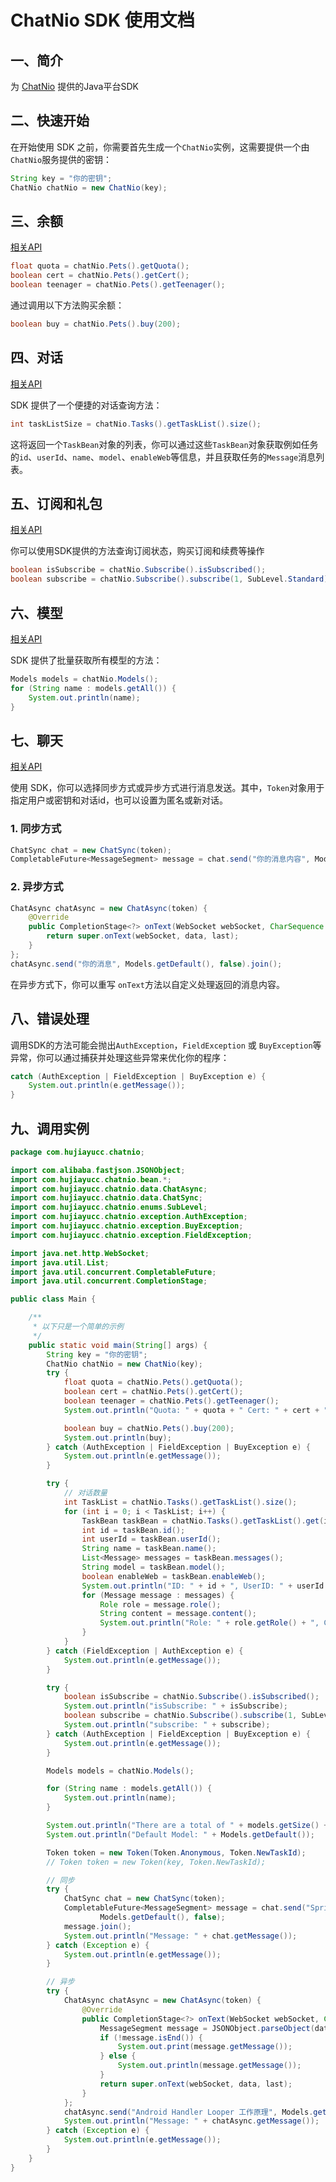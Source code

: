 # ChatNio SDK 使用文档

## 一、简介
为 [ChatNio](https://chatnio.net/) 提供的Java平台SDK

## 二、快速开始
在开始使用 SDK 之前，你需要首先生成一个`ChatNio`实例，这需要提供一个由`ChatNio`服务提供的密钥：

```java
String key = "你的密钥";
ChatNio chatNio = new ChatNio(key);
```

## 三、余额
[相关API](https://docs.chatnio.net/kai-fa-zhe-zi-yuan/api-reference/pets)

```java
float quota = chatNio.Pets().getQuota();
boolean cert = chatNio.Pets().getCert();
boolean teenager = chatNio.Pets().getTeenager();
```

通过调用以下方法购买余额：

```java
boolean buy = chatNio.Pets().buy(200);
```

## 四、对话
[相关API](https://docs.chatnio.net/kai-fa-zhe-zi-yuan/api-reference/dui-hua)

SDK 提供了一个便捷的对话查询方法：

```java
int taskListSize = chatNio.Tasks().getTaskList().size();
```

这将返回一个`TaskBean`对象的列表，你可以通过这些`TaskBean`对象获取例如任务的`id`、`userId`、`name`、`model`、`enableWeb`等信息，并且获取任务的`Message`消息列表。

## 五、订阅和礼包
[相关API](https://docs.chatnio.net/kai-fa-zhe-zi-yuan/api-reference/ding-yue-he-li-bao)

你可以使用SDK提供的方法查询订阅状态，购买订阅和续费等操作

```java
boolean isSubscribe = chatNio.Subscribe().isSubscribed();
boolean subscribe = chatNio.Subscribe().subscribe(1, SubLevel.Standard);
```

## 六、模型
[相关API](https://api.chatnio.net/v1/models)

SDK 提供了批量获取所有模型的方法：

```java
Models models = chatNio.Models();
for (String name : models.getAll()) {
    System.out.println(name);
}
```

## 七、聊天
[相关API](https://docs.chatnio.net/kai-fa-zhe-zi-yuan/api-reference/liao-tian)

使用 SDK，你可以选择同步方式或异步方式进行消息发送。其中，`Token`对象用于指定用户或密钥和对话id，也可以设置为匿名或新对话。

### 1. 同步方式

```java
ChatSync chat = new ChatSync(token);
CompletableFuture<MessageSegment> message = chat.send("你的消息内容", Models.getDefault(), false);
```
### 2. 异步方式

```java
ChatAsync chatAsync = new ChatAsync(token) {
    @Override
    public CompletionStage<?> onText(WebSocket webSocket, CharSequence data, boolean last) {
        return super.onText(webSocket, data, last);
    }
};
chatAsync.send("你的消息", Models.getDefault(), false).join();
```
在异步方式下，你可以重写 `onText`方法以自定义处理返回的消息内容。

## 八、错误处理
调用SDK的方法可能会抛出`AuthException`，`FieldException` 或 `BuyException`等异常，你可以通过捕获并处理这些异常来优化你的程序：

```java
catch (AuthException | FieldException | BuyException e) {
    System.out.println(e.getMessage());
}
```

## 九、调用实例
```java
package com.hujiayucc.chatnio;

import com.alibaba.fastjson.JSONObject;
import com.hujiayucc.chatnio.bean.*;
import com.hujiayucc.chatnio.data.ChatAsync;
import com.hujiayucc.chatnio.data.ChatSync;
import com.hujiayucc.chatnio.enums.SubLevel;
import com.hujiayucc.chatnio.exception.AuthException;
import com.hujiayucc.chatnio.exception.BuyException;
import com.hujiayucc.chatnio.exception.FieldException;

import java.net.http.WebSocket;
import java.util.List;
import java.util.concurrent.CompletableFuture;
import java.util.concurrent.CompletionStage;

public class Main {

    /**
     * 以下只是一个简单的示例
     */
    public static void main(String[] args) {
        String key = "你的密钥";
        ChatNio chatNio = new ChatNio(key);
        try {
            float quota = chatNio.Pets().getQuota();
            boolean cert = chatNio.Pets().getCert();
            boolean teenager = chatNio.Pets().getTeenager();
            System.out.println("Quota: " + quota + " Cert: " + cert + " Teenager: " + teenager);

            boolean buy = chatNio.Pets().buy(200);
            System.out.println(buy);
        } catch (AuthException | FieldException | BuyException e) {
            System.out.println(e.getMessage());
        }

        try {
            // 对话数量
            int TaskList = chatNio.Tasks().getTaskList().size();
            for (int i = 0; i < TaskList; i++) {
                TaskBean taskBean = chatNio.Tasks().getTaskList().get(i);
                int id = taskBean.id();
                int userId = taskBean.userId();
                String name = taskBean.name();
                List<Message> messages = taskBean.messages();
                String model = taskBean.model();
                boolean enableWeb = taskBean.enableWeb();
                System.out.println("ID: " + id + ", UserID: " + userId + ", Name: " + name + ", Model, " + model + ", EnableWeb: " + enableWeb);
                for (Message message : messages) {
                    Role role = message.role();
                    String content = message.content();
                    System.out.println("Role: " + role.getRole() + ", Content: " + content);
                }
            }
        } catch (FieldException | AuthException e) {
            System.out.println(e.getMessage());
        }

        try {
            boolean isSubscribe = chatNio.Subscribe().isSubscribed();
            System.out.println("isSubscribe: " + isSubscribe);
            boolean subscribe = chatNio.Subscribe().subscribe(1, SubLevel.Standard);
            System.out.println("subscribe: " + subscribe);
        } catch (AuthException | FieldException | BuyException e) {
            System.out.println(e.getMessage());
        }

        Models models = chatNio.Models();

        for (String name : models.getAll()) {
            System.out.println(name);
        }

        System.out.println("There are a total of " + models.getSize() + " Models");
        System.out.println("Default Model: " + Models.getDefault());

        Token token = new Token(Token.Anonymous, Token.NewTaskId);
        // Token token = new Token(key, Token.NewTaskId);

        // 同步
        try {
            ChatSync chat = new ChatSync(token);
            CompletableFuture<MessageSegment> message = chat.send("SpringBoot如何使用切片，请给出相关文档以及注释",
                    Models.getDefault(), false);
            message.join();
            System.out.println("Message: " + chat.getMessage());
        } catch (Exception e) {
            System.out.println(e.getMessage());
        }

        // 异步
        try {
            ChatAsync chatAsync = new ChatAsync(token) {
                @Override
                public CompletionStage<?> onText(WebSocket webSocket, CharSequence data, boolean last) {
                    MessageSegment message = JSONObject.parseObject(data.toString(), MessageSegment.class);
                    if (!message.isEnd()) {
                        System.out.print(message.getMessage());
                    } else {
                        System.out.println(message.getMessage());
                    }
                    return super.onText(webSocket, data, last);
                }
            };
            chatAsync.send("Android Handler Looper 工作原理", Models.getDefault(), false).join();
            System.out.println("Message: " + chatAsync.getMessage());
        } catch (Exception e) {
            System.out.println(e.getMessage());
        }
    }
}
```